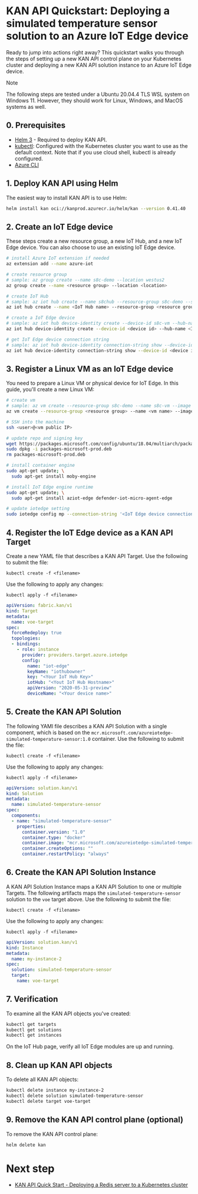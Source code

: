# KAN API Quickstart: Deploying a simulated temperature sensor solution to an Azure IoT Edge device

Ready to jump into actions right away? This quickstart walks you through the steps of setting up a new KAN API control plane on your Kubernetes cluster and deploying a new KAN API solution instance to an Azure IoT Edge device.

> [!NOTE]
> The following steps are tested under a Ubuntu 20.04.4 TLS WSL system on Windows 11. However, they should work for Linux, Windows, and MacOS systems as well.

## 0. Prerequisites

* [Helm 3](https://helm.sh/) - Required to deploy KAN API.
* [kubectl](https://kubernetes.io/docs/reference/kubectl/kubectl/): Configured with the Kubernetes cluster you want to use as the default context. Note that if you use cloud shell, kubectl is already configured.
* [Azure CLI](https://docs.microsoft.com/en-us/cli/azure/)

## 1. Deploy KAN API using Helm

The easiest way to install KAN API is to use Helm:
```bash
helm install kan oci://kanprod.azurecr.io/helm/kan --version 0.41.40
```

## 2. Create an IoT Edge device

These steps create a new resource group, a new IoT Hub, and a new IoT Edge device. You can also choose to use an existing IoT Edge device.

```bash
# install Azure IoT extension if needed
az extension add --name azure-iot

# create resource group
# sample: az group create --name s8c-demo --location westus2
az group create --name <resource group> --location <location>

# create IoT Hub
# sample: az iot hub create --name s8chub --resource-group s8c-demo --sku S1
az iot hub create --name <IoT Hub name> --resource-group <resource group> --sku <IoT Hub sku>

# create a IoT Edge device
# sample: az iot hub device-identity create --device-id s8c-vm --hub-name s8chub --edge-enabled
az iot hub device-identity create --device-id <device id> --hub-name <Iot Hub name> --edge-enabled

# get IoT Edge device connection string
# sample: az iot hub device-identity connection-string show --device-id s8c-vm --resource-group s8c-demo --hub-name s8chub
az iot hub device-identity connection-string show --device-id <device id> --resource-group <resource group> --hub-name <IoT Hub name>
```

## 3. Register a Linux VM as an IoT Edge device

You need to prepare a Linux VM or physical device for IoT Edge. In this guide, you'll create a new Linux VM:

```bash
# create vm
# sample: az vm create --resource-group s8c-demo --name s8c-vm --image UbuntuLTS --admin-username <user> --generate-ssh-keys --size Standard_D2s_v5
az vm create --resource-group <resource group> --name <vm name> --image <vm image> --admin-username <user> --generate-ssh-keys --size <vm size>

# SSH into the machine
ssh <user>@<vm public IP>

# update repo and signing key
wget https://packages.microsoft.com/config/ubuntu/18.04/multiarch/packages-microsoft-prod.deb -O packages-microsoft-prod.deb
sudo dpkg -i packages-microsoft-prod.deb
rm packages-microsoft-prod.deb

# install container engine
sudo apt-get update; \
  sudo apt-get install moby-engine

# install IoT Edge engine runtime
sudo apt-get update; \
  sudo apt-get install aziot-edge defender-iot-micro-agent-edge

# update iotedge setting
sudo iotedge config mp --connection-string '<IoT Edge device connection string>'
```

## 4. Register the IoT Edge device as a KAN API Target

Create a new YAML file that describes a KAN API Target. Use the following to submit the file:

```kubectl create -f <filename>```

Use the following to apply any changes:

```kubectl apply -f <filename> ```

```yaml
apiVersion: fabric.kan/v1
kind: Target
metadata:
  name: voe-target
spec:
  forceRedeploy: true
  topologies:
  - bindings:
    - role: instance
      provider: providers.target.azure.iotedge
      config:
        name: "iot-edge"
        keyName: "iothubowner"
        key: "<Your IoT Hub Key>"
        iotHub: "<Yout IoT Hub Hostname>"
        apiVersion: "2020-05-31-preview"
        deviceName: "<Your device name>"
```

## 5. Create the KAN API Solution

The following YAMl file describes a KAN API Solution with a single component, which is based on the ```mcr.microsoft.com/azureiotedge-simulated-temperature-sensor:1.0``` container. Use the following to submit the file:

```kubectl create -f <filename>```

Use the following to apply any changes:

```kubectl apply -f <filename> ```

```yaml
apiVersion: solution.kan/v1
kind: Solution
metadata:
  name: simulated-temperature-sensor
spec:
  components:
  - name: "simulated-temperature-sensor"
    properties:
      container.version: "1.0"
      container.type: "docker"
      container.image: "mcr.microsoft.com/azureiotedge-simulated-temperature-sensor:1.0"
      container.createOptions: ""
      container.restartPolicy: "always"
```

## 6. Create the KAN API Solution Instance

A KAN API Solution Instance maps a KAN API Solution to one or multiple Targets. The following artifacts maps the ```simulated-temperature-sensor``` solution to the ```voe``` target above. Use the following to submit the file:

```kubectl create -f <filename>```

Use the following to apply any changes:

```kubectl apply -f <filename> ```

```yaml
apiVersion: solution.kan/v1
kind: Instance
metadata:
  name: my-instance-2
spec:
  solution: simulated-temperature-sensor
  target:
    name: voe-target
```

## 7. Verification

To examine all the KAN API objects you've created:

```bash
kubectl get targets
kubectl get solutions
kubectl get instances
```

On the IoT Hub page, verify all IoT Edge modules are up and running.

## 8. Clean up KAN API objects

To delete all KAN API objects:

```bash
kubectl delete instance my-instance-2
kubectl delete solution simulated-temperature-sensor
kubectl delete target voe-target
```
## 9. Remove the KAN API control plane (optional)

To remove the KAN API control plane:

```bash
helm delete kan
```


# Next step

* [KAN API Quick Start - Deploying a Redis server to a Kubernetes cluster](./deploy_redis_k8s.md)